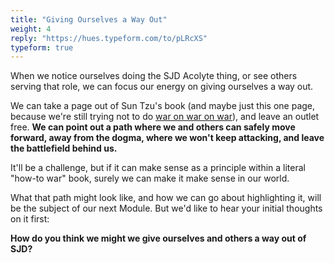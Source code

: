 ```yaml
---
title: "Giving Ourselves a Way Out"
weight: 4
reply: "https://hues.typeform.com/to/pLRcXS"
typeform: true
---
```


When we notice ourselves doing the SJD Acolyte thing, or see others serving that role, we can focus our energy on giving ourselves a way out.

We can take a page out of Sun Tzu's book (and maybe just this one page, because we're still trying not to do [war on war on war](https://cornerstones.course.sjmd.space/war-on-war-on-war/)), and leave an outlet free. **We can point out a path where we and others can safely move forward, away from the dogma, where we won't keep attacking, and leave the battlefield behind us.**

It'll be a challenge, but if it can make sense as a principle within a literal "how-to war" book, surely we can make it make sense in our world.

What that path might look like, and how we can go about highlighting it, will be the subject of our next Module. But we'd like to hear your initial thoughts on it first:

**How do you think we might we give ourselves and others a way out of SJD?**
